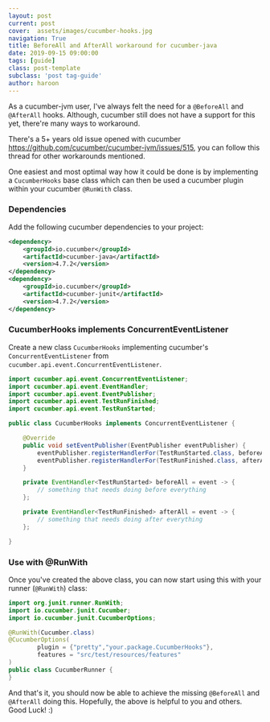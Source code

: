 ```yaml
---
layout: post
current: post
cover:  assets/images/cucumber-hooks.jpg
navigation: True
title: BeforeAll and AfterAll workaround for cucumber-java
date: 2019-09-15 09:00:00
tags: [guide]
class: post-template
subclass: 'post tag-guide'
author: haroon
---
```


As a cucumber-jvm user, I've always felt the need for a `@BeforeAll` and `@AfterAll` hooks. Although, cucumber still does not have a support for this yet, there're many ways to workaround.

There's a 5+ years old issue opened with cucumber <https://github.com/cucumber/cucumber-jvm/issues/515>, you can follow this thread for other workarounds mentioned.

One easiest and most optimal way how it could be done is by implementing a `CucumberHooks` base class which can then be used a cucumber plugin within your cucumber `@RunWith` class.

### Dependencies

Add the following cucumber dependencies to your project:

```xml
<dependency>
    <groupId>io.cucumber</groupId>
    <artifactId>cucumber-java</artifactId>
    <version>4.7.2</version>
</dependency>
<dependency>
    <groupId>io.cucumber</groupId>
    <artifactId>cucumber-junit</artifactId>
    <version>4.7.2</version>
</dependency>
```

### CucumberHooks implements ConcurrentEventListener

Create a new class `CucumberHooks` implementing cucumber's `ConcurrentEventListener` from `cucumber.api.event.ConcurrentEventListener`.

```java
import cucumber.api.event.ConcurrentEventListener;
import cucumber.api.event.EventHandler;
import cucumber.api.event.EventPublisher;
import cucumber.api.event.TestRunFinished;
import cucumber.api.event.TestRunStarted;

public class CucumberHooks implements ConcurrentEventListener {

    @Override
    public void setEventPublisher(EventPublisher eventPublisher) {
        eventPublisher.registerHandlerFor(TestRunStarted.class, beforeAll);
        eventPublisher.registerHandlerFor(TestRunFinished.class, afterAll);
    }

    private EventHandler<TestRunStarted> beforeAll = event -> {
        // something that needs doing before everything
    };

    private EventHandler<TestRunFinished> afterAll = event -> {
        // something that needs doing after everything
    };

}
```

### Use with @RunWith

Once you've created the above class, you can now start using this with your runner (`@RunWith`) class:

```java
import org.junit.runner.RunWith;
import io.cucumber.junit.Cucumber;
import io.cucumber.junit.CucumberOptions;

@RunWith(Cucumber.class)
@CucumberOptions(
        plugin = {"pretty","your.package.CucumberHooks"},
        features = "src/test/resources/features"
)
public class CucumberRunner {
}
```

And that's it, you should now be able to achieve the missing `@BeforeAll` and `@AfterAll` doing this. Hopefully, the above is helpful to you and others. Good Luck! :)
